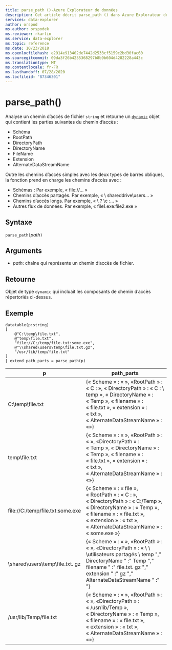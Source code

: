 ```yaml
---
title: parse_path ()-Azure Explorateur de données
description: Cet article décrit parse_path () dans Azure Explorateur de données.
services: data-explorer
author: orspod
ms.author: orspodek
ms.reviewer: rkarlin
ms.service: data-explorer
ms.topic: reference
ms.date: 10/23/2018
ms.openlocfilehash: e2914e913402de7442d2533cf5159c2bd30fac60
ms.sourcegitcommit: 09da3f26b4235368297b8b9b604d4282228a443c
ms.translationtype: MT
ms.contentlocale: fr-FR
ms.lasthandoff: 07/28/2020
ms.locfileid: "87346301"
---
```

# <a name="parse_path"></a>parse_path()

Analyse un chemin d’accès de fichier `string` et retourne un [`dynamic`](./scalar-data-types/dynamic.md) objet qui contient les parties suivantes du chemin d’accès :
* Schéma
* RootPath
* DirectoryPath
* DirectoryName
* FileName
* Extension
* AlternateDataStreamName

Outre les chemins d’accès simples avec les deux types de barres obliques, la fonction prend en charge les chemins d’accès avec :
* Schémas : Par exemple, « file://... »
* Chemins d’accès partagés. Par exemple, « \\ shareddrive\users... »
* Chemins d’accès longs. Par exemple, « \\ ? \c :... »
* Autres flux de données. Par exemple, « file1.exe:file2.exe »

## <a name="syntax"></a>Syntaxe

`parse_path(`*path*`)`

## <a name="arguments"></a>Arguments

* *path*: chaîne qui représente un chemin d’accès de fichier.

## <a name="returns"></a>Retourne

Objet de type `dynamic` qui incluait les composants de chemin d’accès répertoriés ci-dessus.

## <a name="example"></a>Exemple

<!-- csl: https://help.kusto.windows.net/Samples -->
```kusto
datatable(p:string) 
[
    @"C:\temp\file.txt",
    @"temp\file.txt",
    "file://C:/temp/file.txt:some.exe",
    @"\\shared\users\temp\file.txt.gz",
    "/usr/lib/temp/file.txt"
]
| extend path_parts = parse_path(p)

```

|p|path_parts
|---|---
|C:\temp\file.txt|{« Scheme » : « », «RootPath » : « C : », « DirectoryPath » : « C : \\ temp », « DirectoryName » : « Temp », « filename » : « file.txt », « extension » : « txt », « AlternateDataStreamName » : «»}
|temp\file.txt|{« Scheme » : « », «RootPath » : « », «DirectoryPath » : « Temp », « DirectoryName » : « Temp », « filename » : « file.txt », « extension » : « txt », « AlternateDataStreamName » : «»}
|file://C:/temp/file.txt:some.exe|{« Scheme » : « file », « RootPath » : « C : », « DirectoryPath » : « C:/Temp », « DirectoryName » : « Temp », « filename » : « file.txt », « extension » : « txt », « AlternateDataStreamName » : « some.exe »}
|\\shared\users\temp\file.txt. gz|{« Scheme » : « », «RootPath » : « », «DirectoryPath » : « \\ \\ \\utilisateurs partagés \\ temp "," DirectoryName " :" Temp "," filename " :" file.txt. gz "," extension " :" gz "," AlternateDataStreamName " :" "}
|/usr/lib/Temp/file.txt|{« Scheme » : « », «RootPath » : « », «DirectoryPath » : « /usr/lib/Temp », « DirectoryName » : « Temp », « filename » : « file.txt », « extension » : « txt », « AlternateDataStreamName » : «»}
